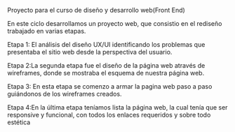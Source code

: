 Proyecto para el curso de diseño y desarrollo web(Front End)

En este ciclo desarrollamos un proyecto web, que consistio en el rediseño trabajado en varias etapas.

Etapa 1: El análisis del diseño UX/UI identificando los problemas que presentaba el sitio web desde la perspectiva del usuario.

Etapa 2:La segunda etapa fue el diseño de la página web através de wireframes, donde se mostraba el esquema de nuestra página web.

Etapa 3: En esta etapa se comenzo a armar la pagina web paso a paso guiándonos de los wireframes creados.

Etapa 4:En la última etapa teníamos lista la página web, la cual tenía que ser responsive y funcional, con todos los enlaces requeridos y sobre todo estética
